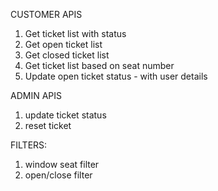 CUSTOMER APIS
1. Get ticket list with status
2. Get open ticket list
3. Get closed ticket list
4. Get ticket list based on seat number
5. Update open ticket status - with user details

ADMIN APIS
1. update ticket status
2. reset ticket

FILTERS: 
1. window seat filter
2. open/close filter

